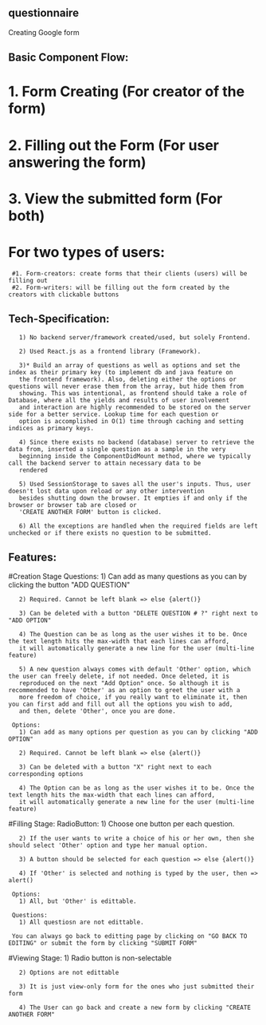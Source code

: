 ## questionnaire
Creating Google form

## Basic Component Flow:
# 1. Form Creating (For creator of the form)
# 2. Filling out the Form (For user answering the form)
# 3. View the submitted form (For both)   
   # For two types of users:
     #1. Form-creators: create forms that their clients (users) will be filling out
     #2. Form-writers: will be filling out the form created by the creators with clickable buttons
     
## Tech-Specification:
       1) No backend server/framework created/used, but solely Frontend.
       
       2) Used React.js as a frontend library (Framework). 
       
       3)* Build an array of questions as well as options and set the index as their primary key (to implement db and java feature on
       the frontend framework). Also, deleting either the options or questions will never erase them from the array, but hide them from 
       showing. This was intentional, as frontend should take a role of Database, where all the yields and results of user involvement 
       and interaction are highly recommended to be stored on the server side for a better service. Lookup time for each question or
       option is accomplished in O(1) time through caching and setting indices as primary keys.
      
       4) Since there exists no backend (database) server to retrieve the data from, inserted a single question as a sample in the very 
       beginning inside the ComponentDidMount method, where we typically call the backend server to attain necessary data to be 
       rendered
       
       5) Used SessionStorage to saves all the user's inputs. Thus, user doesn't lost data upon reload or any other intervention 
       besides shutting down the browser. It empties if and only if the browser or browser tab are closed or 
       'CREATE ANOTHER FORM' button is clicked. 
       
       6) All the exceptions are handled when the required fields are left unchecked or if there exists no question to be submitted.
     
## Features:
 #Creation Stage
     Questions:
       1) Can add as many questions as you can by clicking the button "ADD QUESTION"
              
       2) Required. Cannot be left blank => else {alert()}
       
       3) Can be deleted with a button "DELETE QUESTION # ?" right next to "ADD OPTION"
       
       4) The Question can be as long as the user wishes it to be. Once the text length hits the max-width that each lines can afford,
       it will automatically generate a new line for the user (multi-line feature)
       
       5) A new question always comes with default 'Other' option, which the user can freely delete, if not needed. Once deleted, it is
       reproduced on the next "Add Option" once. So although it is recommended to have 'Other' as an option to greet the user with a 
       more freedom of choice, if you really want to eliminate it, then you can first add and fill out all the options you wish to add,
       and then, delete 'Other', once you are done.
       
     Options:
       1) Can add as many options per question as you can by clicking "ADD OPTION"
       
       2) Required. Cannot be left blank => else {alert()}
       
       3) Can be deleted with a button "X" right next to each corresponding options
       
       4) The Option can be as long as the user wishes it to be. Once the text length hits the max-width that each lines can afford,
       it will automatically generate a new line for the user (multi-line feature)
       
       
 #Filling Stage:
    RadioButton:
       1) Choose one button per each question.
       
       2) If the user wants to write a choice of his or her own, then she should select 'Other' option and type her manual option.
       
       3) A button should be selected for each question => else {alert()}
       
       4) If 'Other' is selected and nothing is typed by the user, then => alert()
       
     Options:
       1) All, but 'Other' is edittable.
       
     Questions:
       1) All questiosn are not edittable.
       
     You can always go back to editting page by clicking on "GO BACK TO EDITING" or submit the form by clicking "SUBMIT FORM"
 
  #Viewing Stage:
       1) Radio button is non-selectable
       
       2) Options are not edittable
       
       3) It is just view-only form for the ones who just submitted their form
       
       4) The User can go back and create a new form by clicking "CREATE ANOTHER FORM"

